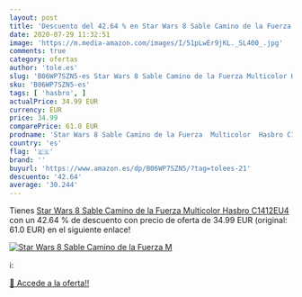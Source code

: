 ```yaml
---
layout: post
title: 'Descuento del 42.64 % en Star Wars 8 Sable Camino de la Fuerza  M'
date: 2020-07-29 11:32:51
image: 'https://m.media-amazon.com/images/I/51pLwEr9jKL._SL400_.jpg'
comments: true
category: ofertas
author: 'tole.es'
slug: 'B06WP7SZN5-es Star Wars 8 Sable Camino de la Fuerza Multicolor Hasbro...'
sku: 'B06WP7SZN5-es'
tags: [ 'hasbro', ]
actualPrice: 34.99 EUR
currency: EUR
price: 34.99
comparePrice: 61.0 EUR
prodname: 'Star Wars 8 Sable Camino de la Fuerza  Multicolor  Hasbro C1412EU4 '
country: 'es'
flag: '🇪🇸'
brand: ''
buyurl: 'https://www.amazon.es/dp/B06WP7SZN5/?tag=tolees-21'
descuento: '42.64'
average: '30.244'
---
```


Tienes [Star Wars 8 Sable Camino de la Fuerza  Multicolor  Hasbro C1412EU4 ](https://www.amazon.es/dp/B06WP7SZN5/?tag=tolees-21) con un 42.64 % de descuento con precio de oferta de 34.99 EUR (original: 61.0 EUR) en el siguiente enlace!

[![Star Wars 8 Sable Camino de la Fuerza  M](https://m.media-amazon.com/images/I/51pLwEr9jKL._SL400_.jpg)](https://www.amazon.es/dp/B06WP7SZN5/?tag=tolees-21)

ℹ️:


[🛒 Accede a la oferta!!](https://www.amazon.es/dp/B06WP7SZN5/?tag=tolees-21)
